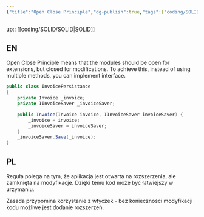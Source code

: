 ```yaml
---
{"title":"Open Close Principle","dg-publish":true,"tags":["coding/SOLID"],"permalink":"/coding/solid/open-close-principle/","dgPassFrontmatter":true}
---
```


up:: [[coding/SOLID/SOLID\|SOLID]]

## EN

Open Close Principle means that the modules should be open for extensions, but closed for modifications. To achieve this, instead of using multiple methods, you can implement interface.
```cs
public class InvoicePersistance
{
	private Invoice _invoice;
	private IInvoiceSaver _invoiceSaver;

	public Invoice(Invoice invoice, IInvoiceSaver invoiceSaver) {
		_invoice = invoice;
		_invoiceSaver = invoiceSaver;
	}
	_invoiceSaver.Save(_invoice);
}
```

## PL

Reguła polega na tym, że  aplikacja jest otwarta na rozszerzenia, ale zamknięta na modyfikacje. Dzięki temu kod może być łatwiejszy w urzymaniu.

Zasada przypomina korzystanie z wtyczek - bez konieczności modyfikacji kodu możliwe jest dodanie rozszerzeń.
